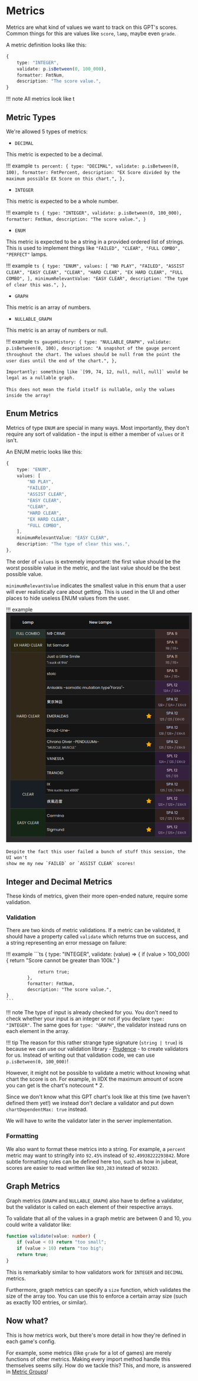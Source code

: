 # Metrics

Metrics are what kind of values we want to track on this GPT's scores. Common things for this are values like `score`, `lamp`, maybe even `grade`.

A metric definition looks like this:

```ts
{
	type: "INTEGER",
	validate: p.isBetween(0, 100_000),
	formatter: FmtNum,
	description: "The score value.",
}
```

!!! note
	All metrics look like t

## Metric Types

We're allowed 5 types of metrics:

- `DECIMAL`

This metric is expected to be a decimal.

!!! example
	```ts
	percent: {
		type: "DECIMAL",
		validate: p.isBetween(0, 100),
		formatter: FmtPercent,
		description: "EX Score divided by the maximum possible EX Score on this chart.",
	},
	```

- `INTEGER`

This metric is expected to be a whole number.

!!! example
	```ts
	{
		type: "INTEGER",
		validate: p.isBetween(0, 100_000),
		formatter: FmtNum,
		description: "The score value.",
	}
	```

- `ENUM`

This metric is expected to be a string in a provided ordered list of strings. This is used to implement things like `"FAILED", "CLEAR", "FULL COMBO", "PERFECT"` lamps.

!!! example
	```ts
	{
		type: "ENUM",
		values: [
			"NO PLAY",
			"FAILED",
			"ASSIST CLEAR",
			"EASY CLEAR",
			"CLEAR",
			"HARD CLEAR",
			"EX HARD CLEAR",
			"FULL COMBO",
		],
		minimumRelevantValue: "EASY CLEAR",
		description: "The type of clear this was.",
	},
	```


- `GRAPH`

This metric is an array of numbers.

- `NULLABLE_GRAPH`

This metric is an array of numbers or null.

!!! example
	```ts
		gaugeHistory: {
			type: "NULLABLE_GRAPH",
			validate: p.isBetween(0, 100),
			description:
				"A snapshot of the gauge percent throughout the chart. The values should be null from the point the user dies until the end of the chart.",
		},
	```

	Importantly: something like `[99, 74, 12, null, null, null]` would be legal as a nullable graph.

	This does not mean the field itself is nullable, only the values inside the array!

## Enum Metrics

Metrics of type `ENUM` are special in many ways. Most importantly, they don't require
any sort of validation - the input is either a member of `values` or it isn't.

An ENUM metric looks like this: 
```ts
{
	type: "ENUM",
	values: [
		"NO PLAY",
		"FAILED",
		"ASSIST CLEAR",
		"EASY CLEAR",
		"CLEAR",
		"HARD CLEAR",
		"EX HARD CLEAR",
		"FULL COMBO",
	],
	minimumRelevantValue: "EASY CLEAR",
	description: "The type of clear this was.",
},
```

The order of `values` is extremely important: the first value should be the worst possible value in the metric, and the last value should be the best possible value.

`minimumRelevantValue` indicates the smallest value in this enum that a user will
ever realistically care about getting. This is used in the UI and other places to
hide useless ENUM values from the user.

!!! example
	![](../../images/min-relevant-value.png)

	Despite the fact this user failed a bunch of stuff this session, the UI won't
	show me my new `FAILED` or `ASSIST CLEAR` scores!

## Integer and Decimal Metrics

These kinds of metrics, given their more open-ended nature, require some validation.

### Validation

There are two kinds of metric validations. If a metric can be validated, it should have
a property called `validate` which returns true on success, and a string representing
an error message on failure:

!!! example
	```ts
	{
			type: "INTEGER",
			validate: (value) => {
				if (value > 100_000) { return "Score cannot be greater than 100k." }

				return true;
			},
			formatter: FmtNum,
			description: "The score value.",
	}
	```

!!! note
	The type of input is already checked for you. You don't need to check whether your
	input is an integer or not if you declare `type: "INTEGER"`. The same goes for
	`type: "GRAPH"`, the validator instead runs on each element in the array.

!!! tip
	The reason for this rather strange type signature (`string | true`) is because we
	can use our validation library - [Prudence](https://github.com/zkldi/Prudence) - to create validators for us. Instead
	of writing out that validation code, we can use `p.isBetween(0, 100_000)`!

However, it might not be possible to validate a metric without knowing what chart
the score is on. For example, in IIDX the maximum amount of score you can get is
the chart's notecount * 2.

Since we don't know what this GPT chart's look like at this time (we haven't defined them yet!)
we instead don't declare a validator and put down `chartDependentMax: true` instead.

We will have to write the validator later in the server implementation.

### Formatting

We also want to format these metrics into a string. For example, a `percent` metric may want to stringify into `92.45%` instead of `92.49938222293842`.
More subtle formatting rules can be defined here too, such as how in jubeat, scores are
easier to read written like `903,283` instead of `903283`.

## Graph Metrics

Graph metrics (`GRAPH` and `NULLABLE_GRAPH`) also have to define a validator, but the validator is called on each element of their respective arrays.

To validate that all of the values in a graph metric are between 0 and 10, you could
write a validator like:
```ts
function validate(value: number) {
	if (value < 0) return "too small";
	if (value > 10) return "too big";
	return true;
}
```

This is remarkably similar to how validators work for `INTEGER` and `DECIMAL` metrics.

Furthermore, graph metrics can specify a `size` function, which validates the size of
the array too. You can use this to enforce a certain array size (such as exactly 100 entries, or similar).

## Now what?

This is how metrics work, but there's more detail in how they're defined in each game's config.

For example, some metrics (like `grade` for a lot of games) are merely functions of other metrics. Making every import method handle this themselves seems silly. How do we tackle this? This, and more, is answered in [Metric Groups](./metric-groups.md)!